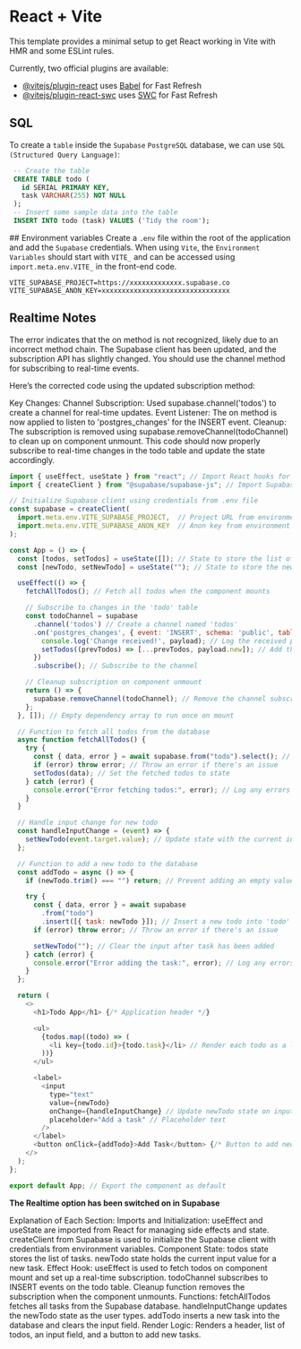 # React + Vite

This template provides a minimal setup to get React working in Vite with HMR and some ESLint rules.

Currently, two official plugins are available:

- [@vitejs/plugin-react](https://github.com/vitejs/vite-plugin-react/blob/main/packages/plugin-react/README.md) uses [Babel](https://babeljs.io/) for Fast Refresh
- [@vitejs/plugin-react-swc](https://github.com/vitejs/vite-plugin-react-swc) uses [SWC](https://swc.rs/) for Fast Refresh

## SQL
To create a `table` inside the `Supabase` `PostgreSQL` database, we can use `SQL (Structured Query Language)`:

```sql
 -- Create the table
 CREATE TABLE todo (
   id SERIAL PRIMARY KEY,
   task VARCHAR(255) NOT NULL
 );
 -- Insert some sample data into the table
 INSERT INTO todo (task) VALUES ('Tidy the room');
```

## Environment variables
Create a `.env` file within the root of the application and add the `Supabase` credentials. When using `Vite`, the `Environment Variables` should start with `VITE_` and can be accessed using `import.meta.env.VITE_` in the front-end code.

```
VITE_SUPABASE_PROJECT=https://xxxxxxxxxxxxx.supabase.co
VITE_SUPABASE_ANON_KEY=xxxxxxxxxxxxxxxxxxxxxxxxxxxxxxxx
```

## Realtime Notes

The error indicates that the on method is not recognized, likely due to an incorrect method chain. The Supabase client has been updated, and the subscription API has slightly changed. You should use the channel method for subscribing to real-time events.

Here’s the corrected code using the updated subscription method:

Key Changes:
Channel Subscription: Used supabase.channel('todos') to create a channel for real-time updates.
Event Listener: The on method is now applied to listen to 'postgres_changes' for the INSERT event.
Cleanup: The subscription is removed using supabase.removeChannel(todoChannel) to clean up on component unmount.
This code should now properly subscribe to real-time changes in the todo table and update the state accordingly.

```javascript
import { useEffect, useState } from "react"; // Import React hooks for state and effect management
import { createClient } from "@supabase/supabase-js"; // Import Supabase client creation function

// Initialize Supabase client using credentials from .env file
const supabase = createClient(
  import.meta.env.VITE_SUPABASE_PROJECT,  // Project URL from environment variables
  import.meta.env.VITE_SUPABASE_ANON_KEY  // Anon key from environment variables
);

const App = () => {
  const [todos, setTodos] = useState([]); // State to store the list of todos
  const [newTodo, setNewTodo] = useState(""); // State to store the new todo input

  useEffect(() => {
    fetchAllTodos(); // Fetch all todos when the component mounts

    // Subscribe to changes in the 'todo' table
    const todoChannel = supabase
      .channel('todos') // Create a channel named 'todos'
      .on('postgres_changes', { event: 'INSERT', schema: 'public', table: 'todo' }, payload => {
        console.log('Change received!', payload); // Log the received payload
        setTodos((prevTodos) => [...prevTodos, payload.new]); // Add the new todo to the state
      })
      .subscribe(); // Subscribe to the channel

    // Cleanup subscription on component unmount
    return () => {
      supabase.removeChannel(todoChannel); // Remove the channel subscription
    };
  }, []); // Empty dependency array to run once on mount

  // Function to fetch all todos from the database
  async function fetchAllTodos() {
    try {
      const { data, error } = await supabase.from("todo").select(); // Select all todos from 'todo' table
      if (error) throw error; // Throw an error if there's an issue
      setTodos(data); // Set the fetched todos to state
    } catch (error) {
      console.error("Error fetching todos:", error); // Log any errors
    }
  }

  // Handle input change for new todo
  const handleInputChange = (event) => {
    setNewTodo(event.target.value); // Update state with the current input value
  };

  // Function to add a new todo to the database
  const addTodo = async () => {
    if (newTodo.trim() === "") return; // Prevent adding an empty value

    try {
      const { data, error } = await supabase
        .from("todo")
        .insert([{ task: newTodo }]); // Insert a new todo into 'todo' table
      if (error) throw error; // Throw an error if there's an issue

      setNewTodo(""); // Clear the input after task has been added
    } catch (error) {
      console.error("Error adding the task:", error); // Log any errors
    }
  };

  return (
    <>
      <h1>Todo App</h1> {/* Application header */}

      <ul>
        {todos.map((todo) => (
          <li key={todo.id}>{todo.task}</li> // Render each todo as a list item
        ))}
      </ul>

      <label>
        <input
          type="text"
          value={newTodo}
          onChange={handleInputChange} // Update newTodo state on input change
          placeholder="Add a task" // Placeholder text
        />
      </label>
      <button onClick={addTodo}>Add Task</button> {/* Button to add new todo */}
    </>
  );
};

export default App; // Export the component as default
```

**The Realtime option has been switched on in Supabase**

Explanation of Each Section:
Imports and Initialization:
useEffect and useState are imported from React for managing side effects and state.
createClient from Supabase is used to initialize the Supabase client with credentials from environment variables.
Component State:
todos state stores the list of tasks.
newTodo state holds the current input value for a new task.
Effect Hook:
useEffect is used to fetch todos on component mount and set up a real-time subscription.
todoChannel subscribes to INSERT events on the todo table.
Cleanup function removes the subscription when the component unmounts.
Functions:
fetchAllTodos fetches all tasks from the Supabase database.
handleInputChange updates the newTodo state as the user types.
addTodo inserts a new task into the database and clears the input field.
Render Logic:
Renders a header, list of todos, an input field, and a button to add new tasks.